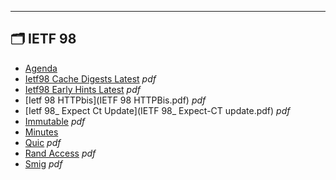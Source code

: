 

---

## 🗂️ IETF 98

- [Agenda](agenda.md) 
- [Ietf98 Cache Digests Latest](ietf98-cache-digests-latest.pdf) _pdf_
- [Ietf98 Early Hints Latest](ietf98-early-hints-latest.pdf) _pdf_
- [Ietf 98 HTTPbis](IETF 98 HTTPBis.pdf) _pdf_
- [Ietf 98_ Expect Ct Update](IETF 98_ Expect-CT update.pdf) _pdf_
- [Immutable](immutable.pdf) _pdf_
- [Minutes](minutes.md) 
- [Quic](QUIC.pdf) _pdf_
- [Rand Access](rand-access.pdf) _pdf_
- [Smig](smig.pdf) _pdf_